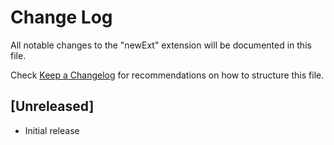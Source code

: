 # Change Log

All notable changes to the "newExt" extension will be documented in this file.

Check [Keep a Changelog](http://keepachangelog.com/) for recommendations on how to structure this file.

## [Unreleased]

- Initial release